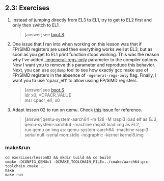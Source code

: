## 2.3: Exercises

1. Instead of jumping directly from EL3 to EL1, try to get to EL2 first and only then switch to EL1. 
    >[answer]see [boot.S](./src/boot.S) 
1. One issue that I ran into when working on this lesson was that if FP/SIMD registers are used then everything works well at EL3, but as soon as you get to EL1 print function stops working. This was the reason why I've added [-mgeneral-regs-only](https://github.com/s-matyukevich/raspberry-pi-os/blob/master/src/lesson02/Makefile#L3) parameter to the compiler options. Now I want you to remove this parameter and reproduce this behavior. Next, you can use `objdump` tool to see how exactly gcc make use of FP/SIMD registers in the absence of `-mgeneral-regs-only` flag. Finally, I want you to use 'cpacr_el1' to allow ussing FP/SIMD registers.
    >[answer]see [boot.S](./src/boot.S)   
    >ldr x0, =CPACR_VALUE  
    >msr cpacr_el1, x0  
1. Adapt lesson 02 to run on qemu. Check [this](https://github.com/s-matyukevich/raspberry-pi-os/issues/8) issue for reference.
    >[answer]qemu-system-aarch64 -m 128 -M raspi3
    >load elf as *EL3*,  
    >qemu-system-aarch64  -machine raspi3
    >load img as *EL2*,  
    >run qemu on img as:
    >qemu-system-aarch64 -machine raspi3 -serial null -serial mon:stdio -nographic -kernel kernel8.img


### make&run

```shell
cd exercises/lesson02 && mkdir build && cd build
cmake -DCONFIG_QEMU=1 -DCMAKE_TOOLCHAIN_FILE=../cmake/aarch64-gcc-toolchain.cmake ..
make
make run
```